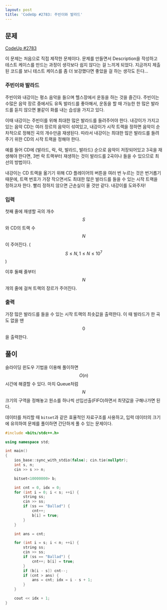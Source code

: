 ```yaml
---
layout: post
title: 'CodeUp #2783: 주빈이와 발라드'
---
```


## 문제

[CodeUp #2783](https://codeup.kr/problem.php?id=2783)

이 문제는 처음으로 직접 제작한 문제이다. 문제를 만들면서 Description을 작성하고 테스트 케이스를 만드는 과정이 생각보다 쉽지 않다는 걸 느끼게 되었다. 지금까지 제출된 코드를 보니 테스트 케이스를 좀 더 보강했다면 좋았을 걸 하는 생각도 든다...

### 주빈이와 발라드
주빈이와 내강이는 평소 음악을 들으며 헬스장에서 운동을 하는 것을 즐긴다. 주빈이는 수많은 음악 장르 중에서도 유독 발라드를 좋아해서, 운동을 할 때 가능한 한 많은 발라드를 듣지 않으면 불같이 화를 내는 습성을 가지고 있다.

이때 내강이는 주빈이를 위해 최대한 많은 발라드를 들려주어야 한다. 내강이가 가지고 있는 음악 CD는 여러 장르의 음악이 섞여있고, 내강이가 시작 트랙을 정하면 음악이 순차적으로 정해진 곡의 개수만큼 재생된다. 따라서 내강이는 최대한 많은 발라드를 들려주기 위한 CD의 시작 트랙을 정해야 한다. 

예를 들어 CD에 {발라드, 락, 락, 발라드, 발라드} 순으로 음악이 저장되어있고 3곡을 재생해야 한다면, 3번 락 트랙부터 재생하는 것이 발라드를 2곡이나 들을 수 있으므로 최선의 방법이다.

내강이는 CD 트랙을 옮기기 위해 CD 플레이어의 버튼을 여러 번 누르는 것은 번거롭기 때문에, 트랙 번호가 가장 작으면서도 최대한 많은 발라드를 들을 수 있는 시작 트랙을 정하고자 한다. 빨리 정하지 않으면 근손실이 올 것만 같다. 내강이를 도와주자!

### 입력
첫째 줄에 재생할 곡의 개수 $$S$$와 CD의 트랙 수 $$N$$이 주어진다. ($$S \leq N,\, 1 \leq N \leq 10^7$$)

이후 둘째 줄부터 $$N$$개의 줄에 걸쳐 트랙의 장르가 주어진다.

### 출력
가장 많은 발라드를 들을 수 있는 시작 트랙의 최솟값을 출력한다. 이 때 발라드가 한 곡도 없을 땐 $$0$$을 출력한다.

## 풀이

슬라이딩 윈도우 기법을 이용해 풀이하면 $$O(n)$$시간에 해결할 수 있다. 마치 Queue처럼 $$N$$ 크기의 구역을 정해놓고 원소를 하나씩 선입선출(FIFO)하면서 최댓값을 구해나가면 된다.

데이터를 처리할 때 `bitset`과 같은 효율적인 자료구조를 사용하고, 입력 데이터의 크기에 유의하여 문제를 풀이하면 간단하게 풀 수 있는 문제이다.

```cpp
#include <bits/stdc++.h>

using namespace std;

int main()
{
    ios_base::sync_with_stdio(false); cin.tie(nullptr);
    int s, n;
    cin >> s >> n;

    bitset<10000000> b;

    int cnt = 0, idx = 0;
    for (int i = 0; i < s; ++i) {
        string ss;
        cin >> ss;
        if (ss == "Ballad") {
            cnt++;
            b[i] = true;
        }
    }

    int ans = cnt;

    for (int i = s; i < n; ++i) {
        string ss;
        cin >> ss;
        if (ss == "Ballad") {
            cnt++; b[i] = true;
        }
        if (b[i - s]) cnt--;
        if (cnt > ans) {
            ans = cnt; idx = i - s + 1;
        }
    }

    cout << idx + 1;
}
```